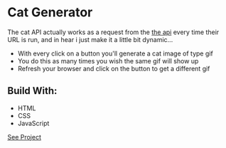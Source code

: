 # Cat Generator
The cat API actually works as a request from the [the api](http://www.thecatapi.com) every time their URL is run, and in hear i just make it a little bit dynamic...
* With every click on a button you'll generate a cat image of type gif
* You do this as many times you wish the same gif will show up
* Refresh your browser and click on the button to get a different gif
## Build With:
* HTML
* CSS
* JavaScript

[See Project](https://touraye.github.io/cat-generator/)

